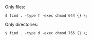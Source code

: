 <!-- 
.. title: Recursive chmod only files/directories
.. slug: recursive-chmod-only-filesdirectories
.. date: 2013-01-01T00:00:15+02:00
.. tags: archlinux
.. link: 
.. description: 
.. type: text
-->

Only files:

```console
$ find . -type f -exec chmod 644 {} \;
```

Only directories:

```console
$ find . -type d -exec chmod 755 {} \;
```
